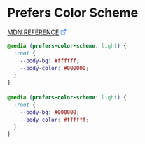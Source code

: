 # Prefers Color Scheme

[MDN REFERENCE](https://developer.mozilla.org/en-US/docs/Web/CSS/@media/prefers-color-scheme) ![Link](../foreign.png)

```css
@media (prefers-color-scheme: light) {
  :root {
    --body-bg: #ffffff;
    --body-color: #000000;
  }
}

@media (prefers-color-scheme: light) {
  :root {
    --body-bg: #000000;
    --body-color: #ffffff;
  }  
}
```